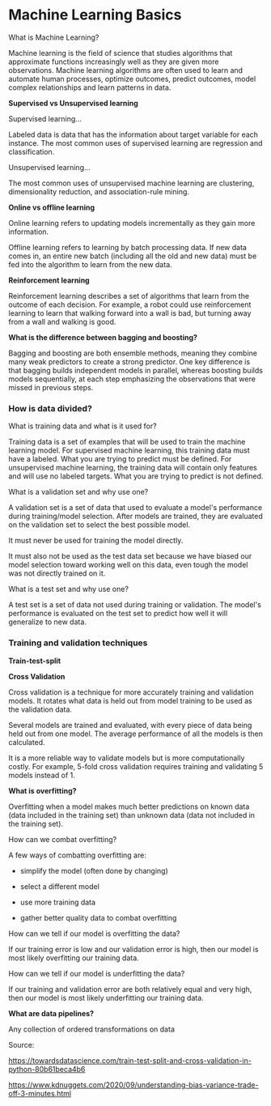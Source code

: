 
# Machine Learning Basics

What is Machine Learning?

Machine learning is the field of science that studies algorithms that approximate functions increasingly well as they are given more observations. Machine learning algorithms are often used to learn and automate human processes, optimize outcomes, predict outcomes, model complex relationships and learn patterns in data. 

**Supervised vs Unsupervised learning**

Supervised learning...

Labeled data is data that has the information about target variable for each instance.
The most common uses of supervised learning are regression and classification.

Unsupervised learning...

The most common uses of unsupervised machine learning are clustering, dimensionality reduction, and association-rule mining.

**Online vs offline learning**

Online learning refers to updating models incrementally as they gain more information.

Offline learning refers to learning by batch processing data. If new data comes in, an entire new batch (including all the old and new data) must be fed into the algorithm to learn from the new data.

**Reinforcement learning**

Reinforcement learning describes a set of algorithms that learn from the outcome of each decision. For example, a robot could use reinforcement learning to learn that walking forward into a wall is bad, but turning away from a wall and walking is good. 

**What is the difference between bagging and boosting?**

Bagging and boosting are both ensemble methods, meaning they combine many weak predictors to create a strong predictor. One key difference is that bagging builds independent models in parallel, whereas boosting builds models sequentially, at each step emphasizing the observations that were missed in previous steps.

### How is data divided?

What is training data and what is it used for?

Training data is a set of examples that will be used to train the machine learning model.
For supervised machine learning, this training data must have a labeled. What you are trying to predict must be defined.
For unsupervised machine learning, the training data will contain only features and will use no labeled targets. What you are trying to predict is not defined.

What is a validation set and why use one?

A validation set is a set of data that used to evaluate a model's performance during training/model selection. After models are trained, they are evaluated on the validation set to select the best possible model.

It must never be used for training the model directly.

It must also not be used as the test data set because we have biased our model selection toward working well on this data, even tough the model was not directly trained on it.

What is a test set and why use one?

A test set is a set of data not used during training or validation. The model's performance is evaluated on the test set to predict how well it will generalize to new data.

### Training and validation techniques

**Train-test-split**

**Cross Validation**

Cross validation is a technique for more accurately training and validation models. It rotates what data is held out from model training to be used as the validation data.

Several models are trained and evaluated, with every piece of data being held out from one model. The average performance of all the models is then calculated.

It is a more reliable way to validate models but is more computationally costly. For example, 5-fold cross validation requires training and validating 5 models instead of 1.

**What is overfitting?**

Overfitting when a model makes much better predictions on known data (data included in the training set) than unknown data (data not included in the training set).

How can we combat overfitting?

A few ways of combatting overfitting are:

- simplify the model (often done by changing)

- select a different model

- use more training data

- gather better quality data to combat overfitting

How can we tell if our model is overfitting the data?

If our training error is low and our validation error is high, then our model is most likely overfitting our training data.

How can we tell if our model is underfitting the data?

If our training and validation error are both relatively equal and very high, then our model is most likely underfitting our training data.

**What are data pipelines?**

Any collection of ordered transformations on data

Source:
    
https://towardsdatascience.com/train-test-split-and-cross-validation-in-python-80b61beca4b6

https://www.kdnuggets.com/2020/09/understanding-bias-variance-trade-off-3-minutes.html
